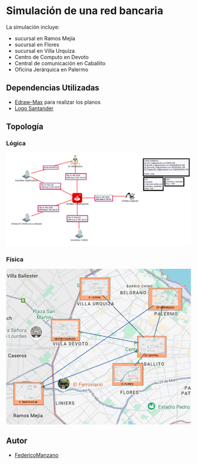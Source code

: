 # Simulación de una red bancaria

La simulación incluye: 
 - sucursal en Ramos Mejía
 - sucursal en Flores
 - sucursal en Villa Urquiza
 - Centro de Computo en Devoto
 - Central de comunicación en Caballito
 - Oficina Jerárquica en Palermo  

 ## Dependencias Utilizadas

 - [Edraw-Max](https://www.edrawmax.com) para realizar los planos
 - [Logo Santander](https://www.santander.com.ar/)

 ## Topología 

### Lógica
![Topología](topología.png)

### Física
![Física](física.png)

## Autor

- [FedericoManzano](https://github.com/FedeManzano)
